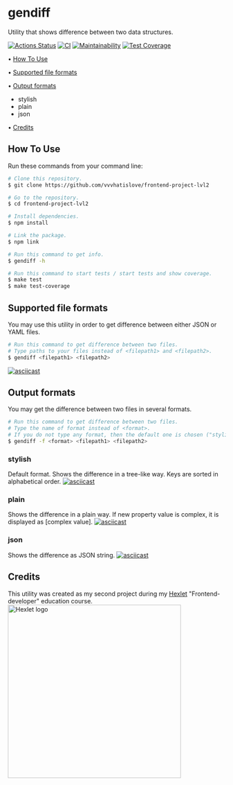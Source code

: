 # gendiff
Utility that shows difference between two data structures.

[![Actions Status](https://github.com/vvvhatislove/frontend-project-lvl2/workflows/hexlet-check/badge.svg)](https://github.com/vvvhatislove/frontend-project-lvl2/actions)
[![CI](https://github.com/vvvhatislove/frontend-project-lvl2/workflows/CI/badge.svg)](https://github.com/vvvhatislove/frontend-project-lvl2/actions/workflows/ci.yml)
[![Maintainability](https://api.codeclimate.com/v1/badges/64eab26444939c4f7832/maintainability)](https://codeclimate.com/github/vvvhatislove/frontend-project-lvl2/maintainability)
[![Test Coverage](https://api.codeclimate.com/v1/badges/64eab26444939c4f7832/test_coverage)](https://codeclimate.com/github/vvvhatislove/frontend-project-lvl2/test_coverage)

<p>
  • <a href="#how-to-use">How To Use</a>
</p>
<p>
  • <a href="#supported-file-formats">Supported file formats</a>
</p>
<p>
  • <a href="#output-formats">Output formats</a>
    <ul>
      <li>stylish</li>
      <li>plain</li>
      <li>json</li>
    </ul>
</p>
 • <a href="#credits">Credits</a>

## How To Use
Run these commands from your command line:

```bash
# Clone this repository.
$ git clone https://github.com/vvvhatislove/frontend-project-lvl2

# Go to the repository.
$ cd frontend-project-lvl2

# Install dependencies.
$ npm install

# Link the package.
$ npm link

# Run this command to get info.
$ gendiff -h 

# Run this command to start tests / start tests and show coverage.
$ make test
$ make test-coverage
```

## Supported file formats
You may use this utility in order to get difference between either JSON or YAML files.

```bash
# Run this command to get difference between two files. 
# Type paths to your files instead of <filepath1> and <filepath2>. 
$ gendiff <filepath1> <filepath2>
```
[![asciicast](https://asciinema.org/a/ehcVMArUl4PEI9eHgMiv51MQd.svg)](https://asciinema.org/a/ehcVMArUl4PEI9eHgMiv51MQd)

## Output formats
You may get the difference between two files in several formats.
```bash
# Run this command to get difference between two files. 
# Type the name of format instead of <format>. 
# If you do not type any format, then the default one is chosen ("stylish"). 
$ gendiff -f <format> <filepath1> <filepath2>
```

### stylish
Default format. Shows the difference in a tree-like way. Keys are sorted in alphabetical order.
[![asciicast](https://asciinema.org/a/Ozuh8KlzYppunIgWSw78cgcWL.svg)](https://asciinema.org/a/Ozuh8KlzYppunIgWSw78cgcWL)

### plain
Shows the difference in a plain way. If new property value is complex, it is displayed as [complex value].
[![asciicast](https://asciinema.org/a/qJG1SsjNr56W71qHI4gDbnlbW.svg)](https://asciinema.org/a/qJG1SsjNr56W71qHI4gDbnlbW)

### json
Shows the difference as JSON string.
[![asciicast](https://asciinema.org/a/MUGMJkvfg8xC6tthA7sSrJt3r.svg)](https://asciinema.org/a/MUGMJkvfg8xC6tthA7sSrJt3r)

 ## Credits
This utility was created as my second project during my <a href="https://en.hexlet.io/pages/about">Hexlet</a> "Frontend-developer" education course.
<img  src = "https://pbs.twimg.com/profile_images/1104765658829602816/7wuM7zyo_400x400.png" 
alt="Hexlet logo" width="400" length="400">